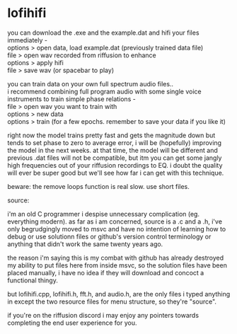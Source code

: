 # lofihifi

you can download the .exe and the example.dat and hifi your files immediately -<br>
options > open data, load example.dat (previously trained data file)<br>
file > open wav recorded from riffusion to enhance<br>
options > apply hifi<br>
file > save wav (or spacebar to play)<br>

you can train data on your own full spectrum audio files..<br>
i recommend combining full program audio with some single voice instruments to train simple phase relations -<br>
file > open wav you want to train with<br>
options > new data<br>
options > train (for a few epochs. remember to save your data if you like it)<br>

right now the model trains pretty fast and gets the magnitude down but tends to set phase to zero to average error, i will be (hopefully) improving the model in the next weeks. at that time, the model will be different and previous .dat files will not be compatible, but itm you can get some jangly high frequencies out of your riffusion recordings to EQ. i doubt the quality will ever be super good but we'll see how far i can get with this technique.

beware: the remove loops function is real slow. use short files.


source:<br>

i'm an old C programmer i despise unnecessary complication (eg. everything modern). as far as i am concerned, source is a .c and a .h, i've only begrudgingly moved to msvc and have no intention of learning how to debug or use solutionn files or github's version control terminology or anything that didn't work the same twenty years ago.

the reason i'm saying this is my combat with github has already destroyed my ability to put files here from inside msvc, so the solution files have been placed manually, i have no idea if they will download and concoct a functional thingy.

but lofihifi.cpp, lofihifi.h, fft.h, and audio.h, are the only files i typed anything in except the two resource files for menu structure, so they're "source".

if you're on the riffusion discord i may enjoy any pointers towards completing the end user experience for you.
